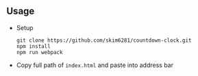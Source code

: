 ## Usage
- Setup
  ```
  git clone https://github.com/skim6281/countdown-clock.git
  npm install
  npm run webpack
  ```
- Copy full path of `index.html` and paste into address bar
